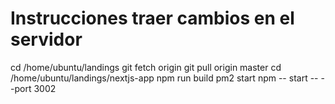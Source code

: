 # Instrucciones traer cambios en el servidor
cd /home/ubuntu/landings
git fetch origin
git pull origin master
cd /home/ubuntu/landings/nextjs-app
npm run build
pm2 start npm -- start -- --port 3002